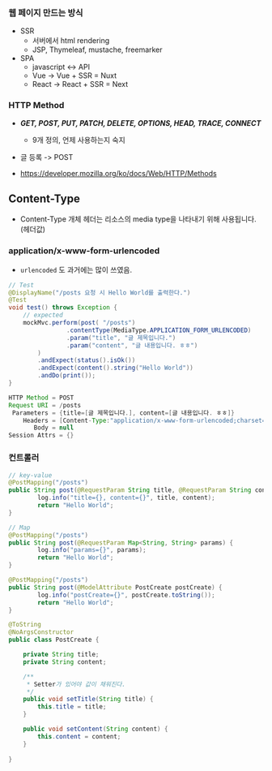 ### 웹 페이지 만드는 방식
 
- SSR
  - 서버에서 html rendering 
  - JSP, Thymeleaf, mustache, freemarker
- SPA
  - javascript <-> API 
  - Vue -> Vue + SSR = Nuxt
  - React -> React + SSR = Next 

### HTTP Method

- **_GET, POST, PUT, PATCH, DELETE, OPTIONS, HEAD, TRACE, CONNECT_**
  - 9개 정의, 언제 사용하는지 숙지
- 글 등록 -> POST

- https://developer.mozilla.org/ko/docs/Web/HTTP/Methods

## Content-Type

- Content-Type 개체 헤더는 리소스의 media type을 나타내기 위해 사용됩니다. (헤더값)

### application/x-www-form-urlencoded

- `urlencoded` 도 과거에는 많이 쓰였음.

```java
// Test
@DisplayName("/posts 요청 시 Hello World를 출력한다.")
@Test
void test() throws Exception {
    // expected
    mockMvc.perform(post( "/posts")
                .contentType(MediaType.APPLICATION_FORM_URLENCODED)
                .param("title", "글 제목입니다.")
                .param("content", "글 내용입니다. ㅎㅎ")
        )
        .andExpect(status().isOk())
        .andExpect(content().string("Hello World"))
        .andDo(print());
}
```

```java
HTTP Method = POST
Request URI = /posts
 Parameters = {title=[글 제목입니다.], content=[글 내용입니다. ㅎㅎ]}
    Headers = [Content-Type:"application/x-www-form-urlencoded;charset=UTF-8"]
       Body = null
Session Attrs = {}
```

### 컨트롤러

```java
// key-value
@PostMapping("/posts")
public String post(@RequestParam String title, @RequestParam String content) {
        log.info("title={}, content={}", title, content);
        return "Hello World";
}

// Map
@PostMapping("/posts")
public String post(@RequestParam Map<String, String> params) {
        log.info("params={}", params);
        return "Hello World";
}

@PostMapping("/posts")
public String post(@ModelAttribute PostCreate postCreate) {
        log.info("postCreate={}", postCreate.toString());
        return "Hello World";
}
```
```java
@ToString
@NoArgsConstructor
public class PostCreate {

	private String title;
	private String content;

	/**
	 * Setter가 있어야 값이 채워진다.
	 */
	public void setTitle(String title) {
		this.title = title;
	}

	public void setContent(String content) {
		this.content = content;
	}
	
}
```
